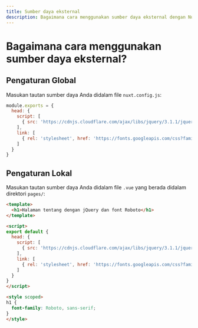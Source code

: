 ```yaml
---
title: Sumber daya eksternal
description: Bagaimana cara menggunakan sumber daya eksternal dengan Nuxt.js?
---
```


# Bagaimana cara menggunakan sumber daya eksternal?

## Pengaturan Global

Masukan tautan sumber daya Anda didalam file `nuxt.config.js`:

```js
module.exports = {
  head: {
    script: [
      { src: 'https://cdnjs.cloudflare.com/ajax/libs/jquery/3.1.1/jquery.min.js' }
    ],
    link: [
      { rel: 'stylesheet', href: 'https://fonts.googleapis.com/css?family=Roboto' }
    ]
  }
}
```

## Pengaturan Lokal

Masukan tautan sumber daya Anda didalam file `.vue` yang berada didalam direktori `pages/`:

```html
<template>
  <h1>Halaman tentang dengan jQuery dan font Roboto</h1>
</template>

<script>
export default {
  head: {
    script: [
      { src: 'https://cdnjs.cloudflare.com/ajax/libs/jquery/3.1.1/jquery.min.js' }
    ],
    link: [
      { rel: 'stylesheet', href: 'https://fonts.googleapis.com/css?family=Roboto' }
    ]
  }
}
</script>

<style scoped>
h1 {
  font-family: Roboto, sans-serif;
}
</style>
```
